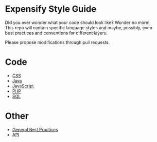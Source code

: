 # Expensify Style Guide

Did you ever wonder what your code should look like? Wonder no more! This repo will contain specific language styles and maybe, possibly, even best practices and conventions for different layers.

Please propose modifications through pull requests.

# Code
* [CSS](https://github.com/Expensify/Style-Guide/blob/master/css.md)
* [Java](https://github.com/Expensify/Style-Guide/blob/master/java.md)
* [JavaScript](https://github.com/Expensify/Style-Guide/blob/master/javascript.md)
* [PHP](https://github.com/Expensify/Style-Guide/blob/master/php.md)
* [SQL](https://github.com/Expensify/Style-Guide/blob/master/sql.md)

# Other
* [General Best Practices](https://github.com/Expensify/Style-Guide/blob/master/general.md)
* [API](https://github.com/Expensify/Style-Guide/blob/master/api.md)


